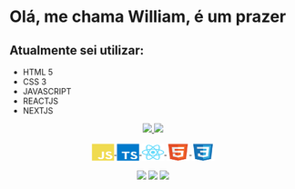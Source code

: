 <h1>Olá, me chama William, é um prazer</h1>
<h2>Atualmente sei utilizar:</h2>

<ul>
  <li>HTML 5</li>
  <li>CSS 3</li>
  <li>JAVASCRIPT</li>
  <li>REACTJS</li>
  <li>NEXTJS</li>
</ul>

<div align="center">
  <a href="https://github.com/chocolesdeveloper">
  <img height="160em" src="https://github-readme-stats.vercel.app/api?username=chocolesdeveloper&show_icons=true&theme=dark&include_all_commits=true&count_private=true"/>
  <img height="160em" src="https://github-readme-stats.vercel.app/api/top-langs/?username=chocolesdeveloper&layout=compact&langs_count=7&theme=dark"/>
</div>
<div></br></div>
<div align="center">
  <img align="center" alt="JavaScript LOGO" height="30" width="40" src="https://raw.githubusercontent.com/devicons/devicon/master/icons/javascript/javascript-plain.svg">
  <img align="center" alt="TypeScript LOGO" height="30" width="40" src="https://raw.githubusercontent.com/devicons/devicon/master/icons/typescript/typescript-plain.svg">
  <img align="center" alt="ReactJS LOGO" height="30" width="40" src="https://raw.githubusercontent.com/devicons/devicon/master/icons/react/react-original.svg">
  <img align="center" alt="HTML LOGO" height="30" width="40" src="https://raw.githubusercontent.com/devicons/devicon/master/icons/html5/html5-original.svg">
  <img align="center" alt="CSS LOGO" height="30" width="40" src="https://raw.githubusercontent.com/devicons/devicon/master/icons/css3/css3-original.svg">
</div>
<div></br></div>
<div align="center">
  <a href="https://instagram.com/chocolesdeveloper" target="_blank"><img src="https://img.shields.io/badge/-Instagram-%23E4405F?style=for-the-badge&logo=instagram&logoColor=white" target="_blank"></a>
  <a href = "williamferreira.programador@gmail.com"><img src="https://img.shields.io/badge/-Gmail-%23333?style=for-the-badge&logo=gmail&logoColor=white" target="_blank"></a>
  <a href="https://www.linkedin.com/in/william-ribeiro-6a435b180/" target="_blank"><img src="https://img.shields.io/badge/-LinkedIn-%230077B5?style=for-the-badge&logo=linkedin&logoColor=white" target="_blank"></a> 
</div>
